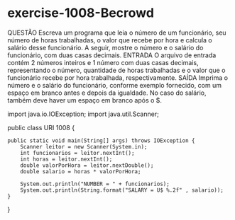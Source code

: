 # exercise-1008-Becrowd


 QUESTÃO
 Escreva um programa que leia o número de um funcionário, seu número de 
 horas trabalhadas, o valor que recebe por hora e calcula o salário 
 desse funcionário. A seguir, mostre o número e o salário do funcionário, 
 com duas casas decimais.
 ENTRADA
 O arquivo de entrada contém 2 números inteiros e 1 número com duas casas 
 decimais, representando o número, quantidade de horas trabalhadas e o valor 
 que o funcionário recebe por hora trabalhada, respectivamente.
 SAÍDA
 Imprima o número e o salário do funcionário, conforme exemplo fornecido, 
 com um espaço em branco antes e depois da igualdade. No caso do salário, 
 também deve haver um espaço em branco após o $.


import java.io.IOException;
import java.util.Scanner;

public class URI 1008 {
	
	public static void main(String[] args) throws IOException {
        Scanner leitor = new Scanner(System.in);
        int funcionarios = leitor.nextInt();
        int horas = leitor.nextInt();
        double valorPorHora = leitor.nextDouble();
        double salario = horas * valorPorHora;
        
        System.out.println("NUMBER = " + funcionarios);
        System.out.println(String.format("SALARY = U$ %.2f" , salario));
    }
	
}
